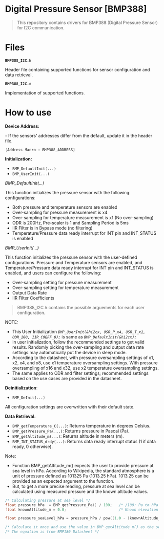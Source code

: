 # Digital Pressure Sensor [BMP388]

> This repository contains drivers for BMP388 (Digital Pressure Sensor) for I2C communication.

# Files
**`BMP388_I2C.h`**
<p>Header file containing supported functions for sensor configuration and data retrieval. 

**`BMP388_I2C.c`**
<p> Implementation of supported functions.

# How to use

**Device Address:**
<p>- If the sensors' addresses differ from the default, update it in the header file.

`[Address Macro : BMP388_ADDRESS]`  
 
**Initialization:**
- `BMP_DefaultInit(...)`
- `BMP_UserInit(...)`

*BMP_DefaultInit(...)* 
<p>This function initializes the pressure sensor with the following configurations:

- Both pressure and temperature sensors are enabled
- Over-sampling for pressure measurement is x4
- Over-sampling for temperature measurement is x1 (No over-sampling)
- ODR is 200Hz, Pre-scaler is 1 and Sampling Period is 5ms
- IIR Filter is in Bypass mode (no filtering)
- Temperature/Pressure data ready interrupt for INT pin and INT_STATUS is enabled

*BMP_UserInit(...)* 
<p>This function initializes the pressure sensor with the user-defined configurations.
Pressure and Temperature sensors are enabled, and Temperature/Pressure data ready interrupt for INT pin and INT_STATUS is enabled, and users can configure the following:

- Over-sampling setting for pressure measurement
- Over-sampling setting for temperature measurement
- Output Data Rate
- IIR Filter Coefficients

>BMP388_I2C.h contains the possible arguements for each user configuration.

NOTE: 
- This User Initialization *`BMP_UserInit(&hi2cx, OSR_P_x4, OSR_T_x1, ODR_200, IIR_COEFF_0);`* is same as *`BMP_DefaultInit(&hi2cx);`*
- In user initialization, follow the recommended settings to get valid results. Randomly picking the over-sampling and output data rate settings may automatically put the device in sleep mode.
- According to the datasheet,  with pressure oversampling settings of x1, x2, x4, and x8, use x1 temperature oversampling settings. With pressure oversampling of x16 and x32, use x2 temperature oversampling settings.
- The same applies to ODR and filter settings; recommended settings based on the use cases are provided in the datasheet. 

**Deinitialization:**
- `BMP_DeInit(...)`
<p> All configuration settings are overwritten with their default state.

**Data Retrieval:**
- `BMP_getTemperature_C(...)`: Returns temperature in degrees Celsius. 
- `BMP_getPressure_Pa(...)`: Returns pressure in Pascal (Pa). 
- `BMP_getAltitude_m(...)`: Returns altitude in meters (m).
- `BMP_INT_STATUS_drdy(...)`: Returns data ready interrupt status  (1 if data ready, 0 otherwise).

Note:
-  Function BMP_getAltitude_m() expects the user to provide pressure at sea level in hPa. According to Wikipedia, the standard atmosphere is a unit of pressure defined as 101325 Pa (1013.25 hPa). 1013.25 can be provided as an expected argument to the function. 
- But, to get a more precise reading, pressure at sea level can be calculated using measured pressure and the known altitude values.
```c
/* Calculating pressure at sea level */
float pressure_hPa  = BMP_getPressure_Pa() / 100;   /* /100: Pa to hPa */
float knownAltitude_m = 0.0;                        /* Known elevation in m */

float pressure_seaLevel_hPa = pressure_hPa / pow((1.0 - (knownAltitude_m/44330.0)), 5.255);

/* Calculate it once and use the value in BMP_getAltitude_m() as the second expected argument to get more precise altitude readings. */
/* The equation is from BMP180 Datasheet */
```
